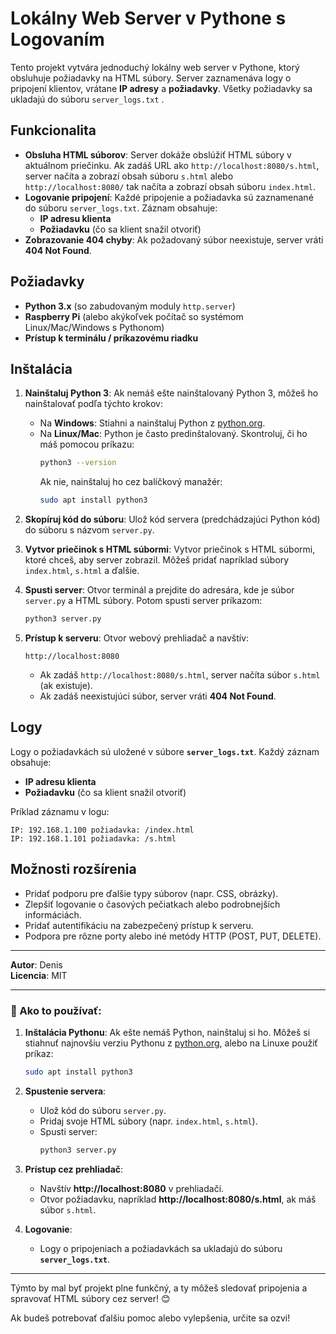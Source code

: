 




# Lokálny Web Server v Pythone s Logovaním

Tento projekt vytvára jednoduchý lokálny web server v Pythone, ktorý obsluhuje požiadavky na HTML súbory. Server zaznamenáva logy o pripojení klientov, vrátane **IP adresy** a **požiadavky**. Všetky požiadavky sa ukladajú do súboru `server_logs.txt` .

## Funkcionalita

- **Obsluha HTML súborov**: Server dokáže obslúžiť HTML súbory v aktuálnom priečinku. Ak zadáš URL ako `http://localhost:8080/s.html`, server načíta a zobrazí obsah súboru `s.html` alebo `http://localhost:8080/` tak načíta a zobrazí obsah súboru `index.html`.
- **Logovanie pripojení**: Každé pripojenie a požiadavka sú zaznamenané do súboru `server_logs.txt`. Záznam obsahuje:
  - **IP adresu klienta**
  - **Požiadavku** (čo sa klient snažil otvoriť)
- **Zobrazovanie 404 chyby**: Ak požadovaný súbor neexistuje, server vráti **404 Not Found**.

## Požiadavky

- **Python 3.x** (so zabudovaným moduly `http.server`)
- **Raspberry Pi** (alebo akýkoľvek počítač so systémom Linux/Mac/Windows s Pythonom)
- **Prístup k terminálu / príkazovému riadku**

## Inštalácia

1. **Nainštaluj Python 3**:
   Ak nemáš ešte nainštalovaný Python 3, môžeš ho nainštalovať podľa týchto krokov:
   
   - Na **Windows**: Stiahni a nainštaluj Python z [python.org](https://www.python.org/downloads/).
   - Na **Linux/Mac**: Python je často predinštalovaný. Skontroluj, či ho máš pomocou príkazu:
     ```bash
     python3 --version
     ```
     Ak nie, nainštaluj ho cez balíčkový manažér:
     ```bash
     sudo apt install python3
     ```

2. **Skopíruj kód do súboru**:
   Ulož kód servera (predchádzajúci Python kód) do súboru s názvom `server.py`.

3. **Vytvor priečinok s HTML súbormi**:
   Vytvor priečinok s HTML súbormi, ktoré chceš, aby server zobrazil. Môžeš pridať napríklad súbory `index.html`, `s.html` a ďalšie.

4. **Spusti server**:
   Otvor terminál a prejdite do adresára, kde je súbor `server.py` a HTML súbory. Potom spusti server príkazom:
   ```bash
   python3 server.py
   ```

5. **Prístup k serveru**:
   Otvor webový prehliadač a navštív:
   ```
   http://localhost:8080
   ```
   - Ak zadáš `http://localhost:8080/s.html`, server načíta súbor `s.html` (ak existuje).
   - Ak zadáš neexistujúci súbor, server vráti **404 Not Found**.

## Logy

Logy o požiadavkách sú uložené v súbore **`server_logs.txt`**. Každý záznam obsahuje:
- **IP adresu klienta**
- **Požiadavku** (čo sa klient snažil otvoriť)

Príklad záznamu v logu:
```
IP: 192.168.1.100 požiadavka: /index.html
IP: 192.168.1.101 požiadavka: /s.html
```

## Možnosti rozšírenia

- Pridať podporu pre ďalšie typy súborov (napr. CSS, obrázky).
- Zlepšiť logovanie o časových pečiatkach alebo podrobnejších informáciách.
- Pridať autentifikáciu na zabezpečený prístup k serveru.
- Podpora pre rôzne porty alebo iné metódy HTTP (POST, PUT, DELETE).

---

**Autor**: Denis  
**Licencia**: MIT


---

### 🚀 Ako to používať:

1. **Inštalácia Pythonu**: Ak ešte nemáš Python, nainštaluj si ho. Môžeš si stiahnuť najnovšiu verziu Pythonu z [python.org](https://www.python.org/downloads/), alebo na Linuxe použiť príkaz:
   ```bash
   sudo apt install python3
   ```

2. **Spustenie servera**:
   - Ulož kód do súboru `server.py`.
   - Pridaj svoje HTML súbory (napr. `index.html`, `s.html`).
   - Spusti server:
     ```bash
     python3 server.py
     ```

3. **Prístup cez prehliadač**:
   - Navštív **http://localhost:8080** v prehliadači.
   - Otvor požiadavku, napríklad **http://localhost:8080/s.html**, ak máš súbor `s.html`.

4. **Logovanie**:
   - Logy o pripojeniach a požiadavkách sa ukladajú do súboru **`server_logs.txt`**.

---

Týmto by mal byť projekt plne funkčný, a ty môžeš sledovať pripojenia a spravovať HTML súbory cez server! 😊

Ak budeš potrebovať ďalšiu pomoc alebo vylepšenia, určite sa ozvi!
